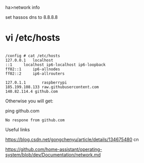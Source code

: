 
ha>network info


set hassos dns to 8.8.8.8

# vi /etc/hosts

~~~

/config # cat /etc/hosts
127.0.0.1	localhost
::1		localhost ip6-localhost ip6-loopback
ff02::1		ip6-allnodes
ff02::2		ip6-allrouters

127.0.1.1		raspberrypi
185.199.108.133 raw.githubusercontent.com
140.82.114.4 github.com
~~~

Otherwise you will get:

ping github.com

~~~
No respone from github.com
~~~






Useful links

https://blog.csdn.net/gongchenyu/article/details/134675480 cn

https://github.com/home-assistant/operating-system/blob/dev/Documentation/network.md
